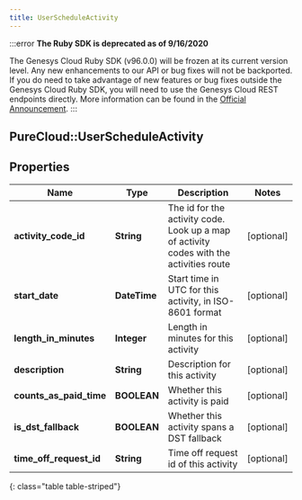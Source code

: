 ```yaml
---
title: UserScheduleActivity
---
```


:::error
**The Ruby SDK is deprecated as of 9/16/2020**

The Genesys Cloud Ruby SDK (v96.0.0) will be frozen at its current version level. Any new enhancements to our API or bug fixes will not be backported. If you do need to take advantage of new features or bug fixes outside the Genesys Cloud Ruby SDK, you will need to use the Genesys Cloud REST endpoints directly. More information can be found in the [Official Announcement](https://developer.mypurecloud.com/forum/t/announcement-genesys-cloud-ruby-sdk-end-of-life/8850).
:::


## PureCloud::UserScheduleActivity

## Properties

|Name | Type | Description | Notes|
|------------ | ------------- | ------------- | -------------|
| **activity_code_id** | **String** | The id for the activity code.  Look up a map of activity codes with the activities route | [optional] |
| **start_date** | **DateTime** | Start time in UTC for this activity, in ISO-8601 format | [optional] |
| **length_in_minutes** | **Integer** | Length in minutes for this activity | [optional] |
| **description** | **String** | Description for this activity | [optional] |
| **counts_as_paid_time** | **BOOLEAN** | Whether this activity is paid | [optional] |
| **is_dst_fallback** | **BOOLEAN** | Whether this activity spans a DST fallback | [optional] |
| **time_off_request_id** | **String** | Time off request id of this activity | [optional] |
{: class="table table-striped"}


